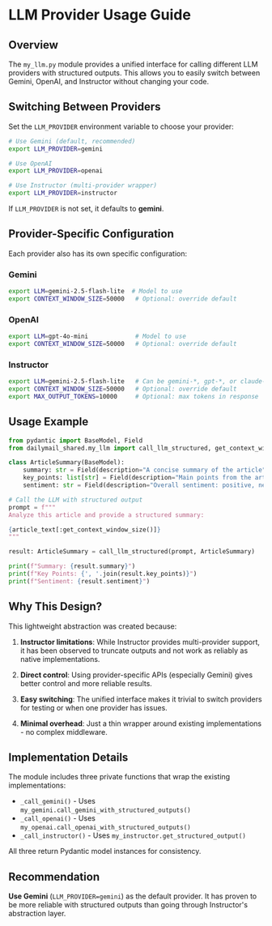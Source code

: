 # LLM Provider Usage Guide

## Overview

The `my_llm.py` module provides a unified interface for calling different LLM providers with structured outputs. This allows you to easily switch between Gemini, OpenAI, and Instructor without changing your code.

## Switching Between Providers

Set the `LLM_PROVIDER` environment variable to choose your provider:

```bash
# Use Gemini (default, recommended)
export LLM_PROVIDER=gemini

# Use OpenAI
export LLM_PROVIDER=openai

# Use Instructor (multi-provider wrapper)
export LLM_PROVIDER=instructor
```

If `LLM_PROVIDER` is not set, it defaults to **gemini**.

## Provider-Specific Configuration

Each provider also has its own specific configuration:

### Gemini
```bash
export LLM=gemini-2.5-flash-lite  # Model to use
export CONTEXT_WINDOW_SIZE=50000   # Optional: override default
```

### OpenAI
```bash
export LLM=gpt-4o-mini             # Model to use
export CONTEXT_WINDOW_SIZE=50000   # Optional: override default
```

### Instructor
```bash
export LLM=gemini-2.5-flash-lite   # Can be gemini-*, gpt-*, or claude-*
export CONTEXT_WINDOW_SIZE=50000   # Optional: override default
export MAX_OUTPUT_TOKENS=10000     # Optional: max tokens in response
```

## Usage Example

```python
from pydantic import BaseModel, Field
from dailymail_shared.my_llm import call_llm_structured, get_context_window_size

class ArticleSummary(BaseModel):
    summary: str = Field(description="A concise summary of the article")
    key_points: list[str] = Field(description="Main points from the article")
    sentiment: str = Field(description="Overall sentiment: positive, negative, or neutral")

# Call the LLM with structured output
prompt = f"""
Analyze this article and provide a structured summary:

{article_text[:get_context_window_size()]}
"""

result: ArticleSummary = call_llm_structured(prompt, ArticleSummary)

print(f"Summary: {result.summary}")
print(f"Key Points: {', '.join(result.key_points)}")
print(f"Sentiment: {result.sentiment}")
```

## Why This Design?

This lightweight abstraction was created because:

1. **Instructor limitations**: While Instructor provides multi-provider support, it has been observed to truncate outputs and not work as reliably as native implementations.

2. **Direct control**: Using provider-specific APIs (especially Gemini) gives better control and more reliable results.

3. **Easy switching**: The unified interface makes it trivial to switch providers for testing or when one provider has issues.

4. **Minimal overhead**: Just a thin wrapper around existing implementations - no complex middleware.

## Implementation Details

The module includes three private functions that wrap the existing implementations:

- `_call_gemini()` - Uses `my_gemini.call_gemini_with_structured_outputs()`
- `_call_openai()` - Uses `my_openai.call_openai_with_structured_outputs()`
- `_call_instructor()` - Uses `my_instructor.get_structured_output()`

All three return Pydantic model instances for consistency.

## Recommendation

**Use Gemini** (`LLM_PROVIDER=gemini`) as the default provider. It has proven to be more reliable with structured outputs than going through Instructor's abstraction layer.
